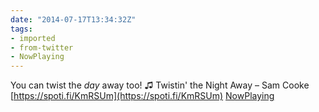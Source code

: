 ```yaml
---
date: "2014-07-17T13:34:32Z"
tags:
- imported
- from-twitter
- NowPlaying
---
```

You can twist the *day* away too! ♫ Twistin' the Night Away – Sam Cooke [https://spoti.fi/KmRSUm](https://spoti.fi/KmRSUm) [NowPlaying](/tags/NowPlaying)
